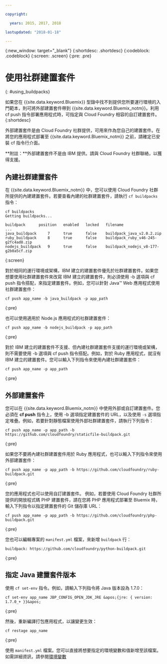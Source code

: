 ```yaml
---

copyright:

  years: 2015, 2017, 2018

lastupdated: "2018-01-18"

---
```


{:new_window: target="_blank"}
{:shortdesc: .shortdesc}
{:codeblock: .codeblock}
{:screen: .screen}
{:pre: .pre}

# 使用社群建置套件
{: #using_buildpacks}

如果您在 {{site.data.keyword.Bluemix}} 型錄中找不到提供您所要運行環境的入門範本，則可將外部建置套件帶到 {{site.data.keyword.Bluemix_notm}}。利用 cf push 指令部署應用程式時，可指定與 Cloud Foundry 相容的自訂建置套件。
{:shortdesc}

外部建置套件是由 Cloud Foundry 社群提供，可用來作為您自己的建置套件。在將您的應用程式部署至 {{site.data.keyword.Bluemix_notm}} 之前，請確定已安裝 cf 指令行介面。

**附註：**外部建置套件不是由 IBM 提供。請與 Cloud Foundry 社群聯絡，以獲得支援。

## 內建社群建置套件

在 {{site.data.keyword.Bluemix_notm}} 中，您可以使用 Cloud Foundry 社群所提供的內建建置套件。若要查看內建的社群建置套件，請執行 `cf buildpacks` 指令：

```
cf buildpacks
Getting buildpacks...

buildpack      position   enabled   locked   filename
...
java_buildpack     7      true      false    buildpack_java_v2.0.2.zip
ruby_buildpack     8      true      false    buildpack_ruby_v46-245-g2fc4ad8.zip
nodejs_buildpack   9      true      false    buildpack_nodejs_v8-177-g2b0a5cf.zip
```
{:screen}


對於相同的運行環境或架構，IBM 建立的建置套件優先於社群建置套件。如果您想要使用社群建置套件來改寫 IBM 建立的建置套件，則必須使用 -b 選項與 cf push 指令搭配，來指定建置套件。例如，您可以針對 Java™ Web 應用程式使用社群建置套件：

```
cf push app_name -b java_buildpack -p app_path
```
{:pre}

也可以使用適用於 Node.js 應用程式的社群建置套件：

```
cf push app_name -b nodejs_buildpack -p app_path
```
{:pre}

對於 IBM 建立的建置套件不支援、但內建社群建置套件支援的運行環境或架構，則不需要使用 -b 選項與 cf push 指令搭配。例如，對於 Ruby 應用程式，就沒有 IBM 建立的建置套件。您可以輸入下列指令來使用內建社群建置套件：

```
cf push app_name -p app_path
```
{:pre}

## 外部建置套件

您可以在 {{site.data.keyword.Bluemix_notm}} 中使用外部或自訂建置套件。您必須在 **cf push** 指令上，使用 -b 選項指定建置套件的 URL，以及使用 `-s` 選項指定堆疊。例如，若要針對靜態檔案使用外部社群建置套件，請執行下列指令：


```
cf push app_name -p app_path -b https://github.com/cloudfoundry/staticfile-buildpack.git
```
{:pre}

如果您不要將內建社群建置套件用於 Ruby 應用程式，也可以輸入下列指令來使用外部建置套件：

```
cf push app_name -p app_path -b https://github.com/cloudfoundry/ruby-buildpack.git
```
{:pre}

您的應用程式也可以使用自訂建置套件。
例如，若要使用 Cloud Foundry 社群所提供的開放程式碼 PHP 建置套件，請在您將 PHP 應用程式部署至 Bluemix 時，輸入下列指令以指定建置套件的 Git 儲存庫 URL：

```
cf push app_name -p app_path -b https://github.com/cloudfoundry/php-buildpack.git
```
{:pre}

您也可以編輯專案的 `manifest.yml` 檔案，來新增 `buildpack` 行：

```
buildpack: https://github.com/cloudfoundry/python-buildpack.git
```
{:pre}


## 指定 Java 建置套件版本

使用 `cf set-env` 指令。例如，請輸入下列指令將 Java 版本設為 1.7.0：

```
cf set-env app_name JBP_CONFIG_OPEN_JDK_JRE &apos;{jre: { version: 1.7.0_+ }}&apos;
```
{:pre}

然後，重新編譯打包應用程式，以讓變更生效：


```
cf restage app_name
```
{:pre}

使用 `manifest.yml` 檔案。您可以直接將想要指定的環境變數和值新增至該檔案。
如需詳細資訊，請參閱[環境變數](https://docs.cloudfoundry.org/devguide/deploy-apps/manifest.html#env-block)
